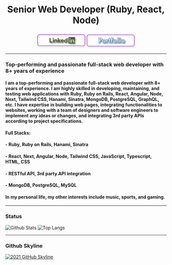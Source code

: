 

<h1 align="center">Senior Web Developer (Ruby, React, Node)</h1>

###
<p align="center">
    <a href="https://www.linkedin.com/in/anthony-aguirre-2329b3224/" target="_blank" rel="noopener noreferrer"><img align="center" src="Assets/LinkedinBtn.png" width="150px" /></a>
    <a href="https://AnthonyAguirre87.github.io" target="_blank" rel="noopener noreferrer"><img align="center" src="Assets/PortfolioBtn.png" width="150px" /></a>
</p>

---
### Top-performing and passionate full-stack web developer with 8+ years of experience
####   I am a top-performing and passionate full-stack web developer with 8+ years of experience. I am highly skilled in developing, maintaining, and testing web applications with Ruby, Ruby on Rails, React, Angular, Node, Next, Tailwind CSS, Hanami, Sinatra, MongoDB, PostgreSQL, GraphQL, etc. I have expertise in building web pages, integrating functionalities to websites, working with a team of designers and software engineers to implement any ideas or changes, and integrating 3rd party APIs according to project specifications. 

####   Full Stacks:
####   - Ruby, Ruby on Rails, Hanami, Sinatra
####   - React, Next, Angular, Node, Tailwind CSS, JavaScript, Typescript, HTML, CSS
####   - RESTful API, 3rd party API integration
####   - MongoDB, PostgreSQL, MySQL

####   In my personal life, my other interests include music, sports, and gaming.

---
### Status
![Github Stats](https://github-readme-stats.vercel.app/api?username=AnthonyAguirre87&count_private=true&show_icons=true&include_all_commits=true)
![Top Langs](https://github-readme-stats.vercel.app/api/top-langs/?username=AnthonyAguirre87&hide=TeX&layout=compact)

---
### Github Skyline
<a href="https://skyline.github.com/AnthonyAguirre87/2021" title="2021 GitHub Skyline"><img src="https://skyline.github.com/AnthonyAguirre87/2021.png" alt="2021 GitHub Skyline" width="50%" /></a>
